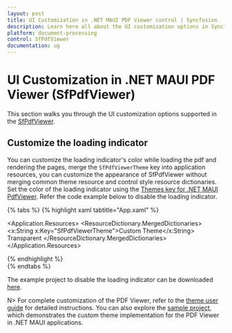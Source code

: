 ```yaml
---
layout: post
title: UI Customization in .NET MAUI PDF Viewer control | Syncfusion
description: Learn here all about the UI customization options in Syncfusion<sup>®</sup> .NET MAUI PDF Viewer (SfPdfViewer) control and more.
platform: document-processing
control: SfPdfViewer
documentation: ug
---
```


# UI Customization in .NET MAUI PDF Viewer (SfPdfViewer)

This section walks you through the UI customization options supported in the [SfPdfViewer](https://help.syncfusion.com/cr/maui/Syncfusion.Maui.PdfViewer.SfPdfViewer.html).

## Customize the loading indicator 
 
You can customize the loading indicator's color while loading the pdf and rendering the pages, merge the `SfPdfViewerTheme` key into application resources, you can customize the appearance of SfPdfViewer without merging common theme resource and control style resource dictionaries. Set the color of the loading indicator using the [Themes key for .NET MAUI PdfViewer](https://help.syncfusion.com/maui/themes/keys). Refer the code example below to disable the loading indicator.

{% tabs %}
{% highlight xaml tabtitle="App.xaml" %}

<Application.Resources> 
    <ResourceDictionary> 
        <ResourceDictionary.MergedDictionaries> 
            <ResourceDictionary> 
                <x:String x:Key="SfPdfViewerTheme">Custom Theme</x:String> 
                <Color x:Key="SfPdfViewerLoadingIndicatorColor">Transparent</Color> 
            </ResourceDictionary> 
        </ResourceDictionary.MergedDictionaries> 
    </ResourceDictionary> 
</Application.Resources>

{% endhighlight %}  
{% endtabs %}

The example project to disable the loading indicator can be downloaded [here](https://github.com/SyncfusionExamples/maui-pdf-viewer-examples/tree/master/Styles/DisableLoadingIndicator).

N> For complete customization of the PDF Viewer, refer to the [theme user guide](https://help.syncfusion.com/maui/themes/themes) for detailed instructions. You can also explore the [sample project](https://github.com/SyncfusionExamples/maui-pdf-viewer-examples/tree/master/Styles/PDFViewerThemes), which demonstrates the custom theme implementation for the PDF Viewer in .NET MAUI applications.